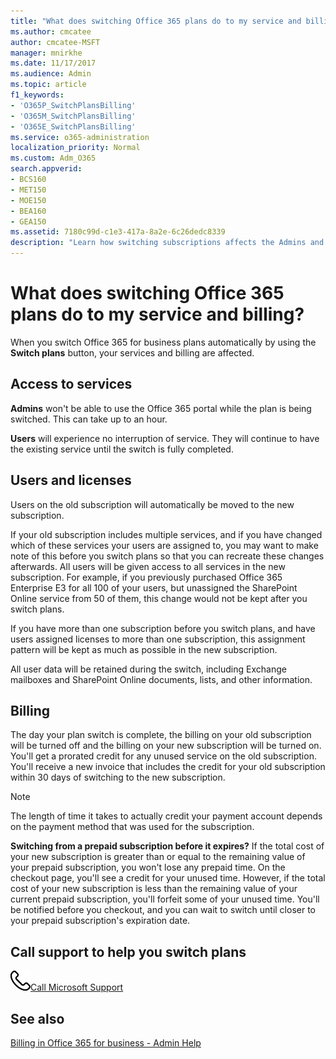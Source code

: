 ```yaml
---
title: "What does switching Office 365 plans do to my service and billing?"
ms.author: cmcatee
author: cmcatee-MSFT
manager: mnirkhe
ms.date: 11/17/2017
ms.audience: Admin
ms.topic: article
f1_keywords:
- 'O365P_SwitchPlansBilling'
- 'O365M_SwitchPlansBilling'
- 'O365E_SwitchPlansBilling'
ms.service: o365-administration
localization_priority: Normal
ms.custom: Adm_O365
search.appverid:
- BCS160
- MET150
- MOE150
- BEA160
- GEA150
ms.assetid: 7180c99d-c1e3-417a-8a2e-6c26dedc8339
description: "Learn how switching subscriptions affects the Admins and users access to services. Billing on old subscription is turned off and the new subscription is turned on."
---
```


# What does switching Office 365 plans do to my service and billing?

When you switch Office 365 for business plans automatically by using the **Switch plans** button, your services and billing are affected. 
  
## Access to services

 **Admins** won't be able to use the Office 365 portal while the plan is being switched. This can take up to an hour. 
  
 **Users** will experience no interruption of service. They will continue to have the existing service until the switch is fully completed. 
  
## Users and licenses

Users on the old subscription will automatically be moved to the new subscription.
  
If your old subscription includes multiple services, and if you have changed which of these services your users are assigned to, you may want to make note of this before you switch plans so that you can recreate these changes afterwards. All users will be given access to all services in the new subscription. For example, if you previously purchased Office 365 Enterprise E3 for all 100 of your users, but unassigned the SharePoint Online service from 50 of them, this change would not be kept after you switch plans.
  
If you have more than one subscription before you switch plans, and have users assigned licenses to more than one subscription, this assignment pattern will be kept as much as possible in the new subscription.
  
All user data will be retained during the switch, including Exchange mailboxes and SharePoint Online documents, lists, and other information.
  
## Billing

The day your plan switch is complete, the billing on your old subscription will be turned off and the billing on your new subscription will be turned on. You'll get a prorated credit for any unused service on the old subscription. You'll receive a new invoice that includes the credit for your old subscription within 30 days of switching to the new subscription.
  
> [!NOTE]
> The length of time it takes to actually credit your payment account depends on the payment method that was used for the subscription. 
  
 **Switching from a prepaid subscription before it expires?** If the total cost of your new subscription is greater than or equal to the remaining value of your prepaid subscription, you won't lose any prepaid time. On the checkout page, you'll see a credit for your unused time. However, if the total cost of your new subscription is less than the remaining value of your current prepaid subscription, you'll forfeit some of your unused time. You'll be notified before you checkout, and you can wait to switch until closer to your prepaid subscription's expiration date. 
  
## Call support to help you switch plans
<a name="BKMK_CallSupport"> </a>

![Phone](../media/88eae4a1-b8d9-4a12-bc4a-44af244f084b.png)[Call Microsoft Support](../contact-support-for-business-products.md)
  
## See also
<a name="BKMK_CallSupport"> </a>

[Billing in Office 365 for business - Admin Help](subscriptions-and-billing.md)

